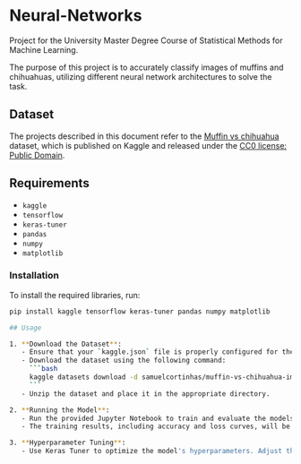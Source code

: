 # Neural-Networks
Project for the University Master Degree Course of Statistical Methods for Machine Learning.

The purpose of this project is to accurately classify images of muffins and chihuahuas, utilizing different neural network architectures to solve the task.

## Dataset
The projects described in this document refer to the [Muffin vs chihuahua](https://www.kaggle.com/datasets/samuelcortinhas/muffin-vs-chihuahua-image-classification) dataset, which is published on Kaggle and released under the [CC0 license: Public Domain](https://creativecommons.org/publicdomain/zero/1.0/).

## Requirements

- `kaggle`
- `tensorflow`
- `keras-tuner`
- `pandas`
- `numpy`
- `matplotlib`

### Installation

To install the required libraries, run:

```bash
pip install kaggle tensorflow keras-tuner pandas numpy matplotlib

## Usage

1. **Download the Dataset**:
   - Ensure that your `kaggle.json` file is properly configured for the Kaggle API.
   - Download the dataset using the following command:
     ```bash
     kaggle datasets download -d samuelcortinhas/muffin-vs-chihuahua-image-classification
     ```
   - Unzip the dataset and place it in the appropriate directory.

2. **Running the Model**:
   - Run the provided Jupyter Notebook to train and evaluate the models.
   - The training results, including accuracy and loss curves, will be displayed.

3. **Hyperparameter Tuning**:
   - Use Keras Tuner to optimize the model's hyperparameters. Adjust the search space in the script as needed.

